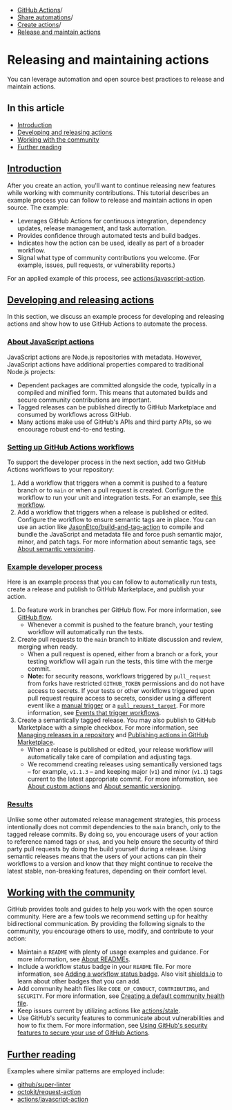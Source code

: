   * [GitHub Actions](https://docs.github.com/en/actions "GitHub Actions")/
  * [Share automations](https://docs.github.com/en/actions/sharing-automations "Share automations")/
  * [Create actions](https://docs.github.com/en/actions/sharing-automations/creating-actions "Create actions")/
  * [Release and maintain actions](https://docs.github.com/en/actions/sharing-automations/creating-actions/releasing-and-maintaining-actions "Release and maintain actions")


# Releasing and maintaining actions
You can leverage automation and open source best practices to release and maintain actions.
## In this article
  * [Introduction](https://docs.github.com/en/actions/sharing-automations/creating-actions/releasing-and-maintaining-actions#introduction)
  * [Developing and releasing actions](https://docs.github.com/en/actions/sharing-automations/creating-actions/releasing-and-maintaining-actions#developing-and-releasing-actions)
  * [Working with the community](https://docs.github.com/en/actions/sharing-automations/creating-actions/releasing-and-maintaining-actions#working-with-the-community)
  * [Further reading](https://docs.github.com/en/actions/sharing-automations/creating-actions/releasing-and-maintaining-actions#further-reading)


## [Introduction](https://docs.github.com/en/actions/sharing-automations/creating-actions/releasing-and-maintaining-actions#introduction)
After you create an action, you'll want to continue releasing new features while working with community contributions. This tutorial describes an example process you can follow to release and maintain actions in open source. The example:
  * Leverages GitHub Actions for continuous integration, dependency updates, release management, and task automation.
  * Provides confidence through automated tests and build badges.
  * Indicates how the action can be used, ideally as part of a broader workflow.
  * Signal what type of community contributions you welcome. (For example, issues, pull requests, or vulnerability reports.)


For an applied example of this process, see [actions/javascript-action](https://github.com/actions/javascript-action).
## [Developing and releasing actions](https://docs.github.com/en/actions/sharing-automations/creating-actions/releasing-and-maintaining-actions#developing-and-releasing-actions)
In this section, we discuss an example process for developing and releasing actions and show how to use GitHub Actions to automate the process.
### [About JavaScript actions](https://docs.github.com/en/actions/sharing-automations/creating-actions/releasing-and-maintaining-actions#about-javascript-actions)
JavaScript actions are Node.js repositories with metadata. However, JavaScript actions have additional properties compared to traditional Node.js projects:
  * Dependent packages are committed alongside the code, typically in a compiled and minified form. This means that automated builds and secure community contributions are important.
  * Tagged releases can be published directly to GitHub Marketplace and consumed by workflows across GitHub.
  * Many actions make use of GitHub's APIs and third party APIs, so we encourage robust end-to-end testing.


### [Setting up GitHub Actions workflows](https://docs.github.com/en/actions/sharing-automations/creating-actions/releasing-and-maintaining-actions#setting-up-github-actions-workflows)
To support the developer process in the next section, add two GitHub Actions workflows to your repository:
  1. Add a workflow that triggers when a commit is pushed to a feature branch or to `main` or when a pull request is created. Configure the workflow to run your unit and integration tests. For an example, see [this workflow](https://github.com/actions/javascript-action/blob/main/.github/workflows/ci.yml).
  2. Add a workflow that triggers when a release is published or edited. Configure the workflow to ensure semantic tags are in place. You can use an action like [JasonEtco/build-and-tag-action](https://github.com/JasonEtco/build-and-tag-action) to compile and bundle the JavaScript and metadata file and force push semantic major, minor, and patch tags. For more information about semantic tags, see [About semantic versioning](https://docs.npmjs.com/about-semantic-versioning).


### [Example developer process](https://docs.github.com/en/actions/sharing-automations/creating-actions/releasing-and-maintaining-actions#example-developer-process)
Here is an example process that you can follow to automatically run tests, create a release and publish to GitHub Marketplace, and publish your action.
  1. Do feature work in branches per GitHub flow. For more information, see [GitHub flow](https://docs.github.com/en/get-started/using-github/github-flow).
     * Whenever a commit is pushed to the feature branch, your testing workflow will automatically run the tests.
  2. Create pull requests to the `main` branch to initiate discussion and review, merging when ready.
     * When a pull request is opened, either from a branch or a fork, your testing workflow will again run the tests, this time with the merge commit.
     * **Note:** for security reasons, workflows triggered by `pull_request` from forks have restricted `GITHUB_TOKEN` permissions and do not have access to secrets. If your tests or other workflows triggered upon pull request require access to secrets, consider using a different event like a [manual trigger](https://docs.github.com/en/actions/using-workflows/events-that-trigger-workflows#manual-events) or a [`pull_request_target`](https://docs.github.com/en/actions/using-workflows/events-that-trigger-workflows#pull_request_target). For more information, see [Events that trigger workflows](https://docs.github.com/en/actions/using-workflows/events-that-trigger-workflows#pull-request-events-for-forked-repositories).
  3. Create a semantically tagged release. You may also publish to GitHub Marketplace with a simple checkbox. For more information, see [Managing releases in a repository](https://docs.github.com/en/repositories/releasing-projects-on-github/managing-releases-in-a-repository#creating-a-release) and [Publishing actions in GitHub Marketplace](https://docs.github.com/en/actions/creating-actions/publishing-actions-in-github-marketplace#publishing-an-action).
     * When a release is published or edited, your release workflow will automatically take care of compilation and adjusting tags.
     * We recommend creating releases using semantically versioned tags – for example, `v1.1.3` – and keeping major (`v1`) and minor (`v1.1`) tags current to the latest appropriate commit. For more information, see [About custom actions](https://docs.github.com/en/actions/creating-actions/about-custom-actions#using-release-management-for-actions) and [About semantic versioning](https://docs.npmjs.com/about-semantic-versioning).


### [Results](https://docs.github.com/en/actions/sharing-automations/creating-actions/releasing-and-maintaining-actions#results)
Unlike some other automated release management strategies, this process intentionally does not commit dependencies to the `main` branch, only to the tagged release commits. By doing so, you encourage users of your action to reference named tags or `sha`s, and you help ensure the security of third party pull requests by doing the build yourself during a release.
Using semantic releases means that the users of your actions can pin their workflows to a version and know that they might continue to receive the latest stable, non-breaking features, depending on their comfort level.
## [Working with the community](https://docs.github.com/en/actions/sharing-automations/creating-actions/releasing-and-maintaining-actions#working-with-the-community)
GitHub provides tools and guides to help you work with the open source community. Here are a few tools we recommend setting up for healthy bidirectional communication. By providing the following signals to the community, you encourage others to use, modify, and contribute to your action:
  * Maintain a `README` with plenty of usage examples and guidance. For more information, see [About READMEs](https://docs.github.com/en/repositories/managing-your-repositorys-settings-and-features/customizing-your-repository/about-readmes).
  * Include a workflow status badge in your `README` file. For more information, see [Adding a workflow status badge](https://docs.github.com/en/actions/monitoring-and-troubleshooting-workflows/adding-a-workflow-status-badge). Also visit [shields.io](https://shields.io/) to learn about other badges that you can add.
  * Add community health files like `CODE_OF_CONDUCT`, `CONTRIBUTING`, and `SECURITY`. For more information, see [Creating a default community health file](https://docs.github.com/en/communities/setting-up-your-project-for-healthy-contributions/creating-a-default-community-health-file#supported-file-types).
  * Keep issues current by utilizing actions like [actions/stale](https://github.com/actions/stale).
  * Use GitHub's security features to communicate about vulnerabilities and how to fix them. For more information, see [Using GitHub's security features to secure your use of GitHub Actions](https://docs.github.com/en/actions/security-guides/using-githubs-security-features-to-secure-your-use-of-github-actions#protecting-actions-youve-created).


## [Further reading](https://docs.github.com/en/actions/sharing-automations/creating-actions/releasing-and-maintaining-actions#further-reading)
Examples where similar patterns are employed include:
  * [github/super-linter](https://github.com/github/super-linter)
  * [octokit/request-action](https://github.com/octokit/request-action)
  * [actions/javascript-action](https://github.com/actions/javascript-action)


